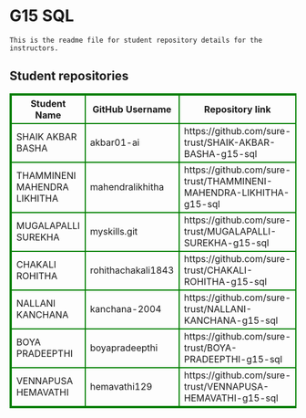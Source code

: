 # G15 SQL
    This is the readme file for student repository details for the instructors.
## Student repositories 
<table style="border : 2px solid green; width:100%;">
<tr >
<th style="border : 2px solid green;">Student Name</th>
<th style="border : 2px solid green;">GitHub Username</th>
<th style="border : 2px solid green;">Repository link</th>
</tr>
<tr style="border : 2px solid green;">
<td style="border : 2px solid green;">SHAIK AKBAR BASHA</td> 

<td style="border : 2px solid green;">akbar01-ai</td> 

<td style="border : 2px solid green;">https://github.com/sure-trust/SHAIK-AKBAR-BASHA-g15-sql</td> 
</tr>

<tr style="border : 2px solid green;">
<td style="border : 2px solid green;">THAMMINENI MAHENDRA LIKHITHA</td> 

<td style="border : 2px solid green;">mahendralikhitha</td> 

<td style="border : 2px solid green;">https://github.com/sure-trust/THAMMINENI-MAHENDRA-LIKHITHA-g15-sql</td> 
</tr>

<tr style="border : 2px solid green;">
<td style="border : 2px solid green;">MUGALAPALLI SUREKHA</td> 

<td style="border : 2px solid green;">myskills.git</td> 

<td style="border : 2px solid green;">https://github.com/sure-trust/MUGALAPALLI-SUREKHA-g15-sql</td> 
</tr>

<tr style="border : 2px solid green;">
<td style="border : 2px solid green;">CHAKALI ROHITHA</td> 

<td style="border : 2px solid green;">rohithachakali1843</td> 

<td style="border : 2px solid green;">https://github.com/sure-trust/CHAKALI-ROHITHA-g15-sql</td> 
</tr>

<tr style="border : 2px solid green;">
<td style="border : 2px solid green;">NALLANI KANCHANA</td> 

<td style="border : 2px solid green;">kanchana-2004</td> 

<td style="border : 2px solid green;">https://github.com/sure-trust/NALLANI-KANCHANA-g15-sql</td> 
</tr>

<tr style="border : 2px solid green;">
<td style="border : 2px solid green;">BOYA PRADEEPTHI</td> 

<td style="border : 2px solid green;">boyapradeepthi</td> 

<td style="border : 2px solid green;">https://github.com/sure-trust/BOYA-PRADEEPTHI-g15-sql</td> 
</tr>

<tr style="border : 2px solid green;">
<td style="border : 2px solid green;">VENNAPUSA HEMAVATHI</td> 

<td style="border : 2px solid green;">hemavathi129</td> 

<td style="border : 2px solid green;">https://github.com/sure-trust/VENNAPUSA-HEMAVATHI-g15-sql</td> 
</tr>
